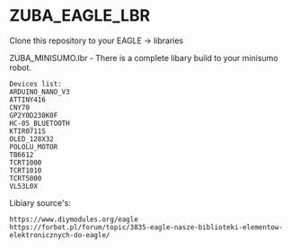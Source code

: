 # ZUBA_EAGLE_LBR

Clone this repository to your EAGLE -> libraries

ZUBA_MINISUMO.lbr - There is a complete libary build to your minisumo robot. 

    Devices list: 
    ARDUINO_NANO_V3
    ATTINY416
    CNY70
    GP2Y0D230K0F
    HC-05_BLUETOOTH
    KTIR0711S
    OLED_128X32
    POLOLU_MOTOR
    TB6612
    TCRT1000
    TCRT1010
    TCRT5000
    VL53L0X

Libiary source's:

    https://www.diymodules.org/eagle
    https://forbot.pl/forum/topic/3835-eagle-nasze-biblioteki-elementow-elektronicznych-do-eagle/

